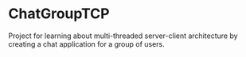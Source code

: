 # ChatGroupTCP
Project for learning about multi-threaded server-client architecture by creating a chat application for a group of users.
